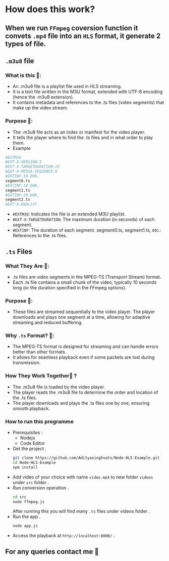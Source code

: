 # How does this work?
## When we run `FFmpeg` coversion function it convets `.mp4` file into an `HLS` format, it generate 2 types of file.
## `.m3u8` file
### What is this 🤔:

  - An .m3u8 file is a playlist file used in HLS streaming.
  - It is a text file written in the M3U format, extended with UTF-8 encoding (hence the .m3u8 extension).
  - It contains metadata and references to the .ts files (video segments) that make up the video stream.
### Purpose 🤨:

  - The .m3u8 file acts as an index or manifest for the video player.
  - It tells the player where to find the .ts files and in what order to play them.
  - Example
```bash
#EXTM3U
#EXT-X-VERSION:3
#EXT-X-TARGETDURATION:10
#EXT-X-MEDIA-SEQUENCE:0
#EXTINF:10.000,
segment0.ts
#EXTINF:10.000,
segment1.ts
#EXTINF:10.000,
segment2.ts
#EXT-X-ENDLIST
```

- `#EXTM3U`: Indicates the file is an extended M3U playlist.
- `#EXT-X-TARGETDURATION`: The maximum duration (in seconds) of each segment.
- `#EXTINF`: The duration of each segment.
segment0.ts, segment1.ts, etc.: References to the .ts files.

## `.ts` Files
### What They Are 🤔:

- .ts files are video segments in the MPEG-TS (Transport Stream) format.
- Each .ts file contains a small chunk of the video, typically 10 seconds long (or the duration specified in the FFmpeg options).
### Purpose 🤨:

- These files are streamed sequentially to the video player.
The player downloads and plays one segment at a time, allowing for adaptive streaming and reduced buffering.
### Why `.ts` Format? 🤔:

- The MPEG-TS format is designed for streaming and can handle errors better than other formats.
- It allows for seamless playback even if some packets are lost during transmission.

### How They Work Together🤔 ?
- The .m3u8 file is loaded by the video player.
- The player reads the .m3u8 file to determine the order and location of the .ts files.
- The player downloads and plays the .ts files one by one, ensuring smooth playback.

### How to run this programme
- Prerequisites :
  - Nodejs
  - Code Editor
- Get the project .
  ```bash
  git clone https://github.com/Adityasinghvats/Node-HLS-Example.git 
  cd Node-HLS-Example
  npm install
  ```
- Add video of your choice with name  `video.mp4` to new folder `videos` under `src` folder .
- Run conversion operation .
  ```bash
  cd src
  node ffmpeg.js
  ```
  After running this you will find many `.ts` files under videos folder .
- Run the app .
  ```bash
  node app.js
  ```
- Access the playback at `http://localhost:8000/` .
## For any queries contact me 🫡